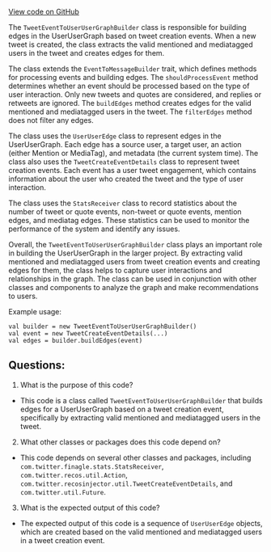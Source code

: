 [View code on GitHub](https://github.com/misbahsy/the-algorithm/recos-injector/server/src/main/scala/com/twitter/recosinjector/edges/TweetEventToUserUserGraphBuilder.scala)

The `TweetEventToUserUserGraphBuilder` class is responsible for building edges in the UserUserGraph based on tweet creation events. When a new tweet is created, the class extracts the valid mentioned and mediatagged users in the tweet and creates edges for them. 

The class extends the `EventToMessageBuilder` trait, which defines methods for processing events and building edges. The `shouldProcessEvent` method determines whether an event should be processed based on the type of user interaction. Only new tweets and quotes are considered, and replies or retweets are ignored. The `buildEdges` method creates edges for the valid mentioned and mediatagged users in the tweet. The `filterEdges` method does not filter any edges.

The class uses the `UserUserEdge` class to represent edges in the UserUserGraph. Each edge has a source user, a target user, an action (either Mention or MediaTag), and metadata (the current system time). The class also uses the `TweetCreateEventDetails` class to represent tweet creation events. Each event has a user tweet engagement, which contains information about the user who created the tweet and the type of user interaction.

The class uses the `StatsReceiver` class to record statistics about the number of tweet or quote events, non-tweet or quote events, mention edges, and mediatag edges. These statistics can be used to monitor the performance of the system and identify any issues.

Overall, the `TweetEventToUserUserGraphBuilder` class plays an important role in building the UserUserGraph in the larger project. By extracting valid mentioned and mediatagged users from tweet creation events and creating edges for them, the class helps to capture user interactions and relationships in the graph. The class can be used in conjunction with other classes and components to analyze the graph and make recommendations to users. 

Example usage:

```
val builder = new TweetEventToUserUserGraphBuilder()
val event = new TweetCreateEventDetails(...)
val edges = builder.buildEdges(event)
```
## Questions: 
 1. What is the purpose of this code?
- This code is a class called `TweetEventToUserUserGraphBuilder` that builds edges for a UserUserGraph based on a tweet creation event, specifically by extracting valid mentioned and mediatagged users in the tweet.

2. What other classes or packages does this code depend on?
- This code depends on several other classes and packages, including `com.twitter.finagle.stats.StatsReceiver`, `com.twitter.recos.util.Action`, `com.twitter.recosinjector.util.TweetCreateEventDetails`, and `com.twitter.util.Future`.

3. What is the expected output of this code?
- The expected output of this code is a sequence of `UserUserEdge` objects, which are created based on the valid mentioned and mediatagged users in a tweet creation event.